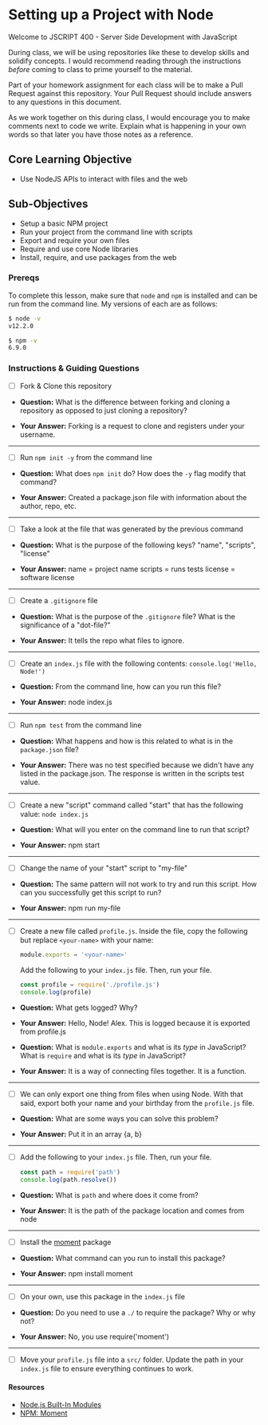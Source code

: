 # Setting up a Project with Node

Welcome to JSCRIPT 400 - Server Side Development with JavaScript

During class, we will be using repositories like these to develop skills and solidify concepts. I would recommend reading through the instructions _before_ coming to class to prime yourself to the material.

Part of your homework assignment for each class will be to make a Pull Request against this repository. Your Pull Request should include answers to any questions in this document.

As we work together on this during class, I would encourage you to make comments next to code we write. Explain what is happening in your own words so that later you have those notes as a reference.

## Core Learning Objective

*	Use NodeJS APIs to interact with files and the web

## Sub-Objectives

* Setup a basic NPM project
* Run your project from the command line with scripts
* Export and require your own files
* Require and use core Node libraries
* Install, require, and use packages from the web

### Prereqs

To complete this lesson, make sure that `node` and `npm` is installed and can be run from the command line. My versions of each are as follows:

```bash
$ node -v
v12.2.0

$ npm -v
6.9.0
```

### Instructions & Guiding Questions

- [ ] Fork & Clone this repository

* **Question:** What is the difference between forking and cloning a repository as opposed to just cloning a repository?

* **Your Answer:** Forking is a request to clone and registers under your username.

---

- [ ] Run `npm init -y` from the command line

* **Question:** What does `npm init` do? How does the `-y` flag modify that command?

* **Your Answer:** Created a package.json file with information about the author, repo, etc.

---

- [ ] Take a look at the file that was generated by the previous command

* **Question:** What is the purpose of the following keys? "name", "scripts", "license"

* **Your Answer:** name = project name
scripts = runs tests
license = software license

---

- [ ] Create a `.gitignore` file

* **Question:** What is the purpose of the `.gitignore` file? What is the significance of a "dot-file?"

* **Your Answer:** It tells the repo what files to ignore.

---

- [ ] Create an `index.js` file with the following contents: `console.log('Hello, Node!')`

* **Question:** From the command line, how can you run this file?

* **Your Answer:** node index.js

---

- [ ] Run `npm test` from the command line

* **Question:** What happens and how is this related to what is in the `package.json` file? 

* **Your Answer:** There was no test specified because we didn't have any listed in the package.json. The response is written in the scripts test value.

---

- [ ] Create a new "script" command called "start" that has the following value: `node index.js`

* **Question:** What will you enter on the command line to run that script?

* **Your Answer:** npm start

---

- [ ] Change the name of your "start" script to "my-file"

* **Question:** The same pattern will not work to try and run this script. How can you successfully get this script to run?

* **Your Answer:** npm run my-file

---

- [ ] Create a new file called `profile.js`. Inside the file, copy the following but replace `<your-name>` with your name:
  ```js
  module.exports = '<your-name>'
  ```

  Add the following to your `index.js` file. Then, run your file.
  ```js
  const profile = require('./profile.js')
  console.log(profile)
  ```

* **Question:** What gets logged? Why?

* **Your Answer:** Hello, Node! Alex. This is logged because it is exported from profile.js


* **Question:** What is `module.exports` and what is its _type_ in JavaScript? What is `require` and what is its _type_ in JavaScript?

* **Your Answer:** It is a way of connecting files together. It is a function.

---

- [ ] We can only export one thing from files when using Node. With that said, export both your name and your birthday from the `profile.js` file.

* **Question:** What are some ways you can solve this problem?

* **Your Answer:** Put it in an array {a, b}

---

- [ ] Add the following to your `index.js` file. Then, run your file.
  ```js
  const path = require('path')
  console.log(path.resolve())
  ```

* **Question:** What is `path` and where does it come from?

* **Your Answer:** It is the path of the package location and comes from node

---

- [ ] Install the [moment](https://www.npmjs.com/package/moment) package

* **Question:** What command can you run to install this package?

* **Your Answer:** npm install moment


---

- [ ] On your own, use this package in the `index.js` file

* **Question:** Do you need to use a `./` to require the package? Why or why not?

* **Your Answer:** No, you use require('moment')

---

- [ ] Move your `profile.js` file into a `src/` folder. Update the path in your `index.js` file to ensure everything continues to work.

#### Resources

- [Node.js Built-In Modules](https://nodejs.org/dist/latest-v12.x/docs/api/)
- [NPM: Moment](https://www.npmjs.com/package/moment)
